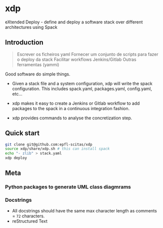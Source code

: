 # xdp

eXtended Deploy - define and deploy a software stack over different architectures using Spack

## Introduction
> Escrever os ficheiros yaml
> Fornecer um conjunto de scripts para fazer o deploy da stack
> Facilitar workflows Jenkins/Gitlab
> Outras ferramentas (yammi)

Good software do simple things.

+ Given a stack file and a system configuration, xdp will write the spack
configuration. This includes spack.yaml, packages.yaml, config.yaml, etc...

+ xdp makes it easy to create a Jenkins or Gitlab workflow to add packages to
the spack in a continuous integration fashion.

+ xdp provides commands to analyse the concretization step.

## Quick start

```bash
git clone git@github.com:epfl-scitas/xdp
source xdp/share/xdp.sh # this can install spack
echo "- zlib" > stack.yaml
xdp deploy
```

## Meta

### Python packages to generate UML class diagmrams


### Docstrings

+ All docstrings should have the same max character length as comments = `72` characters.
+ reStructured Text

